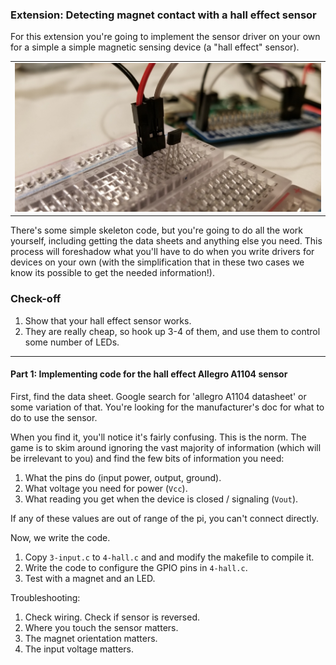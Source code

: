 ### Extension: Detecting magnet contact with a hall effect sensor
	
For this extension  you're going to implement the sensor driver on your own
for a simple a simple magnetic sensing device (a "hall effect" sensor).

<table><tr><td>
  <img src="images/hall.jpg"/>
</td></tr></table>

There's some simple skeleton code, but you're going to do all the work
yourself, including getting the data sheets and anything else you need.
This process will foreshadow what you'll have to do when you write drivers
for devices on your own (with the simplification that in these two cases
we know its possible to get the needed information!).

### Check-off

 1. Show that your hall effect sensor works.
 2. They are really cheap, so hook up 3-4 of them, and use them to control some
    number of LEDs.

----------------------------------------------------------------------
#### Part 1: Implementing code for the hall effect Allegro A1104 sensor

First, find the data sheet.   Google search for 'allegro A1104 datasheet'
or some variation of that.  You're looking for the manufacturer's doc
for what to do to use the sensor.

When you find it, you'll notice it's fairly confusing.  This is the norm.
The game is to skim around ignoring the vast majority of information
(which will be irrelevant to you) and find the few bits of information
you need:

  1. What the pins do (input power, output, ground).
  2. What voltage you need for power (`Vcc`).
  3. What reading you get when the device is closed / signaling (`Vout`).

If any of these values are out of range of the pi, you can't connect
directly.

Now, we write the code.
   1. Copy `3-input.c` to `4-hall.c` and and modify the makefile to 
      compile it.
   2. Write the code to configure the GPIO pins in `4-hall.c`.
   3. Test with a magnet and an LED.

Troubleshooting:
  1. Check wiring.   Check if sensor is reversed.
  2. Where you touch the sensor matters.
  3. The magnet orientation matters.
  4. The input voltage matters.

